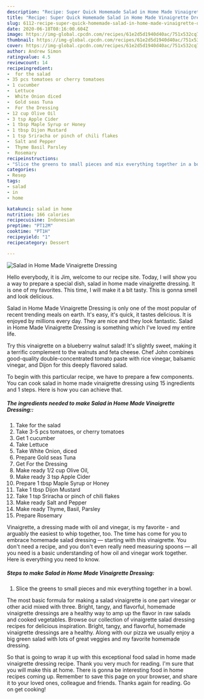 ```yaml
---
description: "Recipe: Super Quick Homemade Salad in Home Made Vinaigrette Dressing"
title: "Recipe: Super Quick Homemade Salad in Home Made Vinaigrette Dressing"
slug: 6112-recipe-super-quick-homemade-salad-in-home-made-vinaigrette-dressing
date: 2020-06-18T08:16:00.604Z
image: https://img-global.cpcdn.com/recipes/61e2d5d1940d40ac/751x532cq70/salad-in-home-made-vinaigrette-dressing-recipe-main-photo.jpg
thumbnail: https://img-global.cpcdn.com/recipes/61e2d5d1940d40ac/751x532cq70/salad-in-home-made-vinaigrette-dressing-recipe-main-photo.jpg
cover: https://img-global.cpcdn.com/recipes/61e2d5d1940d40ac/751x532cq70/salad-in-home-made-vinaigrette-dressing-recipe-main-photo.jpg
author: Andrew Simon
ratingvalue: 4.5
reviewcount: 14
recipeingredient:
-  for the salad
- 35 pcs tomatoes or cherry tomatoes
- 1 cucumber
-  Lettuce
-  White Onion diced
-  Gold seas Tuna
-  For the Dressing
- 12 cup Olive Oil
- 3 tsp Apple Cider
- 1 tbsp Maple Syrup or Honey
- 1 tbsp Dijon Mustard
- 1 tsp Sriracha or pinch of chili flakes
-  Salt and Pepper
-  Thyme Basil Parsley
-  Rosemary
recipeinstructions:
- "Slice the greens to small pieces and mix everything together in a bowl."
categories:
- Resep
tags:
- salad
- in
- home

katakunci: salad in home
nutrition: 166 calories
recipecuisine: Indonesian
preptime: "PT12M"
cooktime: "PT1H"
recipeyield: "1"
recipecategory: Dessert

---
```



![Salad in Home Made Vinaigrette Dressing](https://img-global.cpcdn.com/recipes/61e2d5d1940d40ac/751x532cq70/salad-in-home-made-vinaigrette-dressing-recipe-main-photo.jpg)

Hello everybody, it is Jim, welcome to our recipe site. Today, I will show you a way to prepare a special dish, salad in home made vinaigrette dressing. It is one of my favorites. This time, I will make it a bit tasty. This is gonna smell and look delicious.

Salad in Home Made Vinaigrette Dressing is only one of the most popular of recent trending meals on earth. It's easy, it's quick, it tastes delicious. It is enjoyed by millions every day. They are nice and they look fantastic. Salad in Home Made Vinaigrette Dressing is something which I've loved my entire life.

Try this vinaigrette on a blueberry walnut salad! It&#39;s slightly sweet, making it a terrific complement to the walnuts and feta cheese. Chef John combines good-quality double-concentrated tomato paste with rice vinegar, balsamic vinegar, and Dijon for this deeply flavored salad.


To begin with this particular recipe, we have to prepare a few components. You can cook salad in home made vinaigrette dressing using 15 ingredients and 1 steps. Here is how you can achieve that.

##### The ingredients needed to make Salad in Home Made Vinaigrette Dressing::

1. Take  for the salad
1. Take 3-5 pcs tomatoes, or cherry tomatoes
1. Get 1 cucumber
1. Take  Lettuce
1. Take  White Onion, diced
1. Prepare  Gold seas Tuna
1. Get  For the Dressing
1. Make ready 1/2 cup Olive Oil,
1. Make ready 3 tsp Apple Cider
1. Prepare 1 tbsp Maple Syrup or Honey
1. Take 1 tbsp Dijon Mustard
1. Take 1 tsp Sriracha or pinch of chili flakes
1. Make ready  Salt and Pepper
1. Make ready  Thyme, Basil, Parsley
1. Prepare  Rosemary


Vinaigrette, a dressing made with oil and vinegar, is my favorite - and arguably the easiest to whip together, too. The time has come for you to embrace homemade salad dressing — starting with this vinaigrette. You don&#39;t need a recipe, and you don&#39;t even really need measuring spoons — all you need is a basic understanding of how oil and vinegar work together. Here is everything you need to know. 

##### Steps to make Salad in Home Made Vinaigrette Dressing:

1. Slice the greens to small pieces and mix everything together in a bowl.


The most basic formula for making a salad vinaigrette is one part vinegar or other acid mixed with three. Bright, tangy, and flavorful, homemade vinaigrette dressings are a healthy way to amp up the flavor in raw salads and cooked vegetables. Browse our collection of vinaigrette salad dressing recipes for delicious inspiration. Bright, tangy, and flavorful, homemade vinaigrette dressings are a healthy. Along with our pizza we usually enjoy a big green salad with lots of great veggies and my favorite homemade dressing. 

So that is going to wrap it up with this exceptional food salad in home made vinaigrette dressing recipe. Thank you very much for reading. I'm sure that you will make this at home. There is gonna be interesting food in home recipes coming up. Remember to save this page on your browser, and share it to your loved ones, colleague and friends. Thanks again for reading. Go on get cooking!
